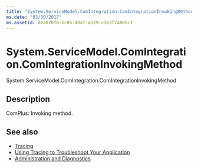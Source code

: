 ```yaml
---
title: "System.ServiceModel.ComIntegration.ComIntegrationInvokingMethod"
ms.date: "03/30/2017"
ms.assetid: dea076f0-1c05-40af-a329-c3e3f7a805c1
---
```

# System.ServiceModel.ComIntegration.ComIntegrationInvokingMethod
System.ServiceModel.ComIntegration.ComIntegrationInvokingMethod  
  
## Description  
 ComPlus: Invoking method.  
  
## See also
- [Tracing](../../../../../docs/framework/wcf/diagnostics/tracing/index.md)
- [Using Tracing to Troubleshoot Your Application](../../../../../docs/framework/wcf/diagnostics/tracing/using-tracing-to-troubleshoot-your-application.md)
- [Administration and Diagnostics](../../../../../docs/framework/wcf/diagnostics/index.md)
